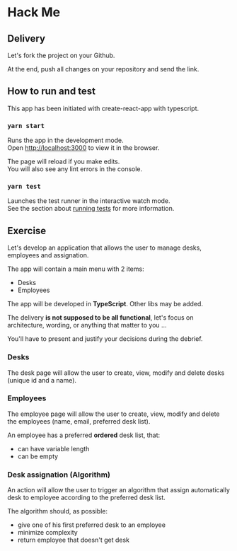 # Hack Me

## Delivery

Let's fork the project on your Github.

At the end, push all changes on your repository and send the link.

## How to run and test

This app has been initiated with create-react-app with typescript.

### `yarn start`

Runs the app in the development mode.\
Open [http://localhost:3000](http://localhost:3000) to view it in the browser.

The page will reload if you make edits.\
You will also see any lint errors in the console.

### `yarn test`

Launches the test runner in the interactive watch mode.\
See the section about [running tests](https://facebook.github.io/create-react-app/docs/running-tests) for more information.


## Exercise

Let's develop an application that allows the user to manage desks, employees and assignation.

The app will contain a main menu with 2 items:

- Desks
- Employees


The app will be developed in **TypeScript**. Other libs may be added.

The delivery **is not supposed to be all functional**, let's focus on architecture, wording, or anything that matter to you ...

You'll have to present and justify your decisions during the debrief.

### Desks

The desk page will allow the user to create, view, modify and delete desks (unique id and a name).


### Employees

The employee page will allow the user to create, view, modify and delete the employees (name, email, preferred desk list).

An employee has a preferred **ordered** desk list, that:
- can have variable length
- can be empty


### Desk assignation (Algorithm)

An action will allow the user to trigger an algorithm that assign automatically desk to employee according to the preferred desk list.

The algorithm should, as possible:
- give one of his first preferred desk to an employee
- minimize complexity
- return employee that doesn't get desk

